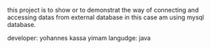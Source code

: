 this project is to show or to demonstrat the way of connecting and accessing datas from external database
in this case am using mysql database. 

developer: yohannes kassa yimam
langudge: java 

